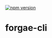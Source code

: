[![npm 
version](https://badge.fury.io/js/forgae.svg)](https://badge.fury.io/js/forgae)

# forgae-cli